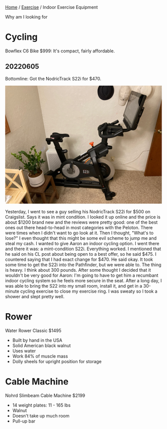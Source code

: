 [Home](../index.md) / [Exercise](index.md) / Indoor Exercise Equipment

Why am I looking for 

# Cycling

Bowflex C6 Bike $999: It's compact, fairly affordable.

## 20220605

Bottomline: Got the NodricTrack S22i for $470.

![NodricTrack S22i Inside My Small Room](imgs_indoor_exercise_equipment/IMG_1450.jpg)

Yesterday, I went to see a guy selling his NodricTrack S22i for $500 on Craigslist. Says it was in mint condition. I looked it up online and the price is about $1200 brand new and the reviews were pretty good: one of the best ones out there head-to-head in most categories with the Peloton. There were times when I didn't want to go look at it. Then I thought, "What's to lose?" I even thought that this might be some evil scheme to jump me and steal my cash. I wanted to give Aaron an indoor cycling option. I went there and there it was: a mint-condition S22i. Everything worked. I mentioned that he said on his CL post about being open to a best offer, so he said $475. I countered saying that I had exact change for $470. He said okay. It took some time to get the S22i into the Pathfinder, but we were able to. The thing is heavy. I think about 300 pounds. After some thought I decided that it wouldn't be very good for Aaron: I'm going to have to get him a recumbant indoor cycling system so he feels more secure in the seat. After a long day, I was able to bring the S22 into my small room, install it, and get in a 30-minute cycling exercise to close my exercise ring. I was sweaty so I took a shower and slept pretty well.

# Rower

Water Rower Classic $1495
* Built by hand in the USA
* Solid American black walnut
* Uses water
* Work 84% of muscle mass
* Dolly sheels for upright position for storage

# Cable Machine

Nohrd Slimbeam Cable Machine $2199
* 14 weight plates: 11 - 165 lbs
* Walnut
* Doesn't take up much room
* Pull-up bar